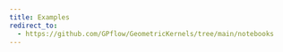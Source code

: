 ```yaml
---
title: Examples
redirect_to:
  - https://github.com/GPflow/GeometricKernels/tree/main/notebooks
---
```

